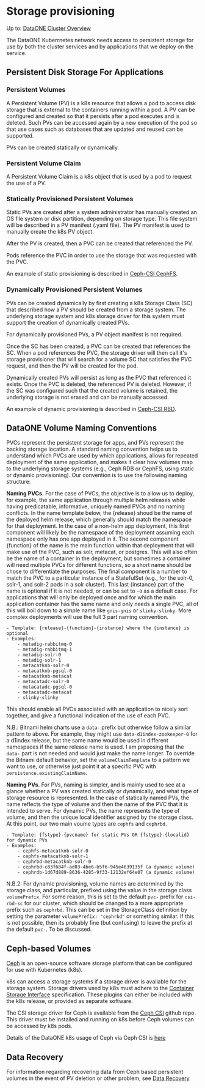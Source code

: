 # Storage provisioning

Up to: [DataONE Cluster Overview](../cluster-overview.md)

The DataONE Kuberrnetes network needs access to persistent storage for use by both the cluster services and by applications that we deploy on the service. 

## Persistent Disk Storage For Applications

### Persistent Volumes

A Persistent Volume (PV) is a k8s resource that allows a pod to access disk storage that is external to the containers running within a pod. A PV can be configured and created so that it persists after a pod executes and is deleted. Such PVs can be accessed again by a new execution of the pod so that use cases such as databases that are updated and reused can be supported.

PVs can be created statically or dynamically.

### Persistent Volume Claim

A Persistent Volume Claim is a k8s object that is used by a pod to request the use of a PV.

### Statically Provisioned Persistent Volumes

Static PVs are created after a system administrator has manually created an OS file system or disk partition, depending on storage type. This file system will be described in a PV manifest (.yaml file). The PV manifest is used to manually create the k8s PV object.

After the PV is created, then a PVC can be created that referenced the PV. 

Pods reference the PVC in order to use the storage that was requested with the PVC.

An example of static provisioning is described in [Ceph-CSI CephFS](./Ceph/Ceph-CSI-CephFS.md).

### Dynamically Provisioned Persistent Volumes

PVs can be created dynamically by first creating a k8s Storage Class (SC) that described how a PV should be created from a storage system. The underlying storage system and k8s storage driver for this system must support the creation of dynamically created PVs.

For dynamically provisioned PVs, a PV object manifest is not required.

Once the SC has been created, a PVC can be created that references the SC. When a pod references the PVC, the storage driver will then call it's storage provisioner that will search for a volume SC that satisfies the PVC request, and then the PV will be created for the pod.

Dynamically created PVs will persist as long as the PVC that referenced it exists. Once the PVC is deleted, the referenced PV is deleted. However, if the SC was configured such that the created volume is retained, the underlying storage is not erased and can be manually accessed.

An example of dynamic provisioning is described in [Ceph-CSI RBD](./Ceph/Ceph-CSI-RBD.md). 

## DataONE Volume Naming Conventions

PVCs represent the persistent storage for apps, and PVs represent the backing storage location. A standard naming convention helps us to understand which PVCs are used by which applications, allows for repeated deployment of the same application, and makes it clear how volumes map to the underlying storage systems (e.g., Ceph RDB or CephFS, using static or dynamic provisioning). Our convention is to use the following naming structure:

**Naming PVCs.** For the case of PVCs, the objective is to allow us to deploy, for example, the same application through multiple helm releases while having predicatable, informative, uniquely named PVCs and no naming conflicts. In the name template below, the {release} shoud be the name of the deployed helm release, which generally should match the namespace for that deployment. In the case of a non-helm app deployment, this first component will likely be the namespace of the deployment assuming each namespace only has one app deployed in it. The second component {function} of the name is the main function within that deployment that will make use of the PVC, such as solr, metacat, or postgres. This will also often be the name of a container in the deployment, but sometimes a container will need multiple PVCs for different functions, so a short name should be chose to differentiate the purposes. The final component is a number to match the PVC to a particular instance of a StatefulSet (e.g., for the solr-0, solr-1, and solr-2 pods in a solr cluster). This last {instance} part of the name is optional if it is not needed, or can be set to `-0` as a default case. For applications that will only be deployed once and for which the main application container has the same name and only needs a single PVC, all of this will boil down to a simple name like `gnis-gnis` or `slinky-slinky`. More complex deployments will use the full 3 part naming convention.

    - Template: {release}-{function}-{instance} where the {instance} is optional
    - Examples:
        - metadig-rabbitmq-0
        - metadig-rabbitmq-1
        - metadig-solr-0
        - metadig-solr-1
        - metacatknb-solr-0
        - metacatknb-pgsql-0
        - metacatknb-metacat
        - metacatadc-solr-0
        - metacatadc-pgsql-0
        - metacatadc-metacat
        - slinky-slinky

This should enable all PVCs associated with an application to nicely sort together, and give a functional indication of the use of each PVC.

N.B.: Bitnami helm charts use a `data-` prefix but otherwise follow a similar pattern to above. For example, they might use `data-d1index-zookeeper-0` for a d1index release, but the same name would be used in different namespaces if the same release name is used. I am proposing that the `data-` part is not needed and would just make the name longer. To override the Bitnami default behavior, set the `volumeClaimTemplate` to a pattern we want to use, or otherwise just point it at a specific PVC with `persistence.existingClaimName`. 

**Naming PVs.** For PVs, naming is simpler, and is mainly used to see at a glance whether a PV was created statically or dynamically, and what type of storage resource is represented. In the case of statically named PVs, the name reflects the type of volume and then the name of the PVC that it is intended to serve. For dynamic PVs, the name represents the type of volume, and then the unique local identifier assigned by the storage class. At this point, our two main voume types are `cephfs` and `cephrbd`.

    - Template: {fstype}-{pvcname} for static PVs OR {fstype}-{localid} for dynamic PVs
    - Examples:
        - cephfs-metacatknb-solr-0
        - cephfs-metacatknb-solr-1
        - cephrbd-metacatknb-solr-0
        - cephrbd-c83f684f-ad03-4be6-b5f6-945e4639135f (a dynamic volume)
        - cephrdb-1d67d889-8636-4285-9f33-12132ef64e07 (a dynamic volume)

N.B.2: For dynamic provisioning, volume names are determined by the storage class, and particular, prefixed using the value in the storage class `volumePrefix`. For some reason, this is set to the default `pvc-` prefix for `csi-rbd-sc` for our cluster, which should be changed to a more appropriate prefix such as `cephrbd`. This can be set in the StorageClass definition by setting the parameter `volumePrefix: "cephrbd"` or something similar. If this is not possible, then its probably fine (but confusing) to leave the prefix at the default `pvc-`. To be discussed.

## Ceph-based Volumes

[Ceph](https://docs.ceph.com/en/pacific/rados/index.html) is an open-source software storage platform that can be configured for use with Kubernetes (k8s).

k8s can access a storage systems if a storage driver is available for the storage system. Storage drivers used by k8s must adhere to the [Container Storage Interface](https://kubernetes.io/blog/2019/01/15/container-storage-interface-ga/) specification. These plugins can either be included with the k8s release, or provided as separate software.

The CSI storage driver for Ceph is available from the [Ceph CSI](https://github.com/ceph/ceph-csi) github repo. This driver must be installed and running on k8s before Ceph volumes can be accessed by k8s pods.

Details of the DataONE k8s usage of Ceph via Ceph CSI is [here](./Ceph/Ceph-CSI.md)

## Data Recovery

For information regarding recovering data from Ceph based persistent volumes in the event of PV deletion or other problem, see [Data Recovery](./data-recovery.md)



